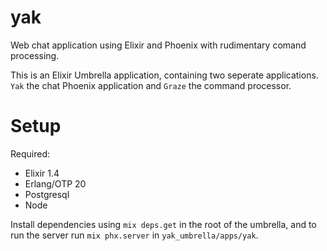 # yak

Web chat application using Elixir and Phoenix with rudimentary comand processing.

This is an Elixir Umbrella application, containing two seperate applications. `Yak` the chat Phoenix application and `Graze` the command processor.

# Setup

Required:
* Elixir 1.4
* Erlang/OTP 20
* Postgresql
* Node

Install dependencies using `mix deps.get` in the root of the umbrella, and to run the server run `mix phx.server` in `yak_umbrella/apps/yak`.
